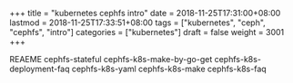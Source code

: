 +++
title = "kubernetes cephfs intro"
date = 2018-11-25T17:31:00+08:00
lastmod = 2018-11-25T17:33:51+08:00
tags = ["kubernetes", "ceph", "cephfs", "intro"]
categories = ["kubernetes"]
draft = false
weight = 3001
+++

REAEME
cephfs-stateful
cephfs-k8s-make-by-go-get
cephfs-k8s-deployment-faq
cephfs-k8s-yaml
cephfs-k8s-make
cephfs-k8s-faq
